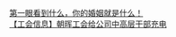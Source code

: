   
[第一眼看到什么，你的婚姻就是什么！](http://www.dianyue.me/archives/928/ygyyyw59hcxqc0a3/)  
[【工会信息】朝晖工会给公司中高层干部充电](http://www.dianyue.me/archives/174/ob93xmlde0qgsr9f/)